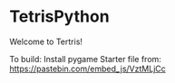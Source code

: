 # TetrisPython


Welcome to Tertris!


To build: 
Install pygame
Starter file from: https://pastebin.com/embed_js/VztMLjCc